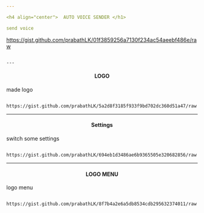 ```yaml
---

<h4 align="center">  AUTO VOICE SENDER </h1>

send voice

```

https://gist.github.com/prabathLK/01f3859256a7130f234ac54aeebf486e/raw

```

---
```


<h4 align="center">  LOGO  </h1>

made logo

```

https://gist.github.com/prabathLK/5a2d8f3185f933f9bd702dc360d51a47/raw

```

---

<h4 align="center">  Settings </h1>

switch some settings

```

https://gist.github.com/prabathLK/694eb1d3486ae6b9365505e320682856/raw

```

---

<h4 align="center">  LOGO MENU </h1>

logo menu

```

https://gist.github.com/prabathLK/8f7b4a2e6a5db8534cdb295632374011/raw

```

